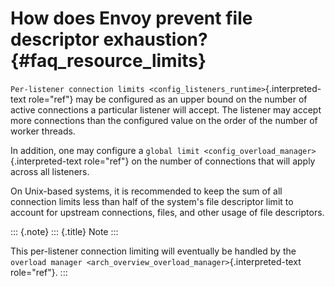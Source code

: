 How does Envoy prevent file descriptor exhaustion? {#faq_resource_limits}
==================================================

`Per-listener connection limits <config_listeners_runtime>`{.interpreted-text
role="ref"} may be configured as an upper bound on the number of active
connections a particular listener will accept. The listener may accept
more connections than the configured value on the order of the number of
worker threads.

In addition, one may configure a
`global limit <config_overload_manager>`{.interpreted-text role="ref"}
on the number of connections that will apply across all listeners.

On Unix-based systems, it is recommended to keep the sum of all
connection limits less than half of the system\'s file descriptor limit
to account for upstream connections, files, and other usage of file
descriptors.

::: {.note}
::: {.title}
Note
:::

This per-listener connection limiting will eventually be handled by the
`overload manager
<arch_overview_overload_manager>`{.interpreted-text role="ref"}.
:::
